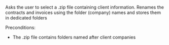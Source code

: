 Asks the user to select a .zip file containing client information. Renames the contracts and invoices using the folder (company) names and stores them in dedicated folders

Preconditions:
- The .zip file contains folders named after client companies
